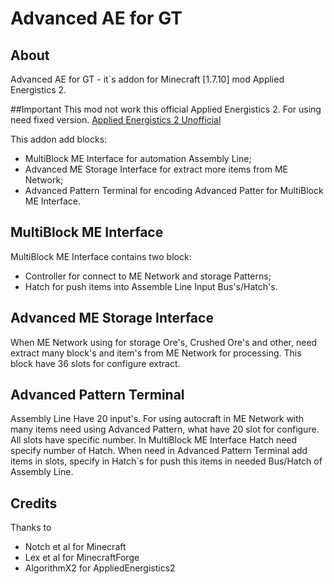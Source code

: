 # Advanced AE for GT

## About
Advanced AE for GT - it`s addon for Minecraft [1.7.10] mod Applied Energistics 2.

##Important
This mod not work this official Applied Energistics 2. For using need fixed version.
[Applied Energistics 2 Unofficial](https://github.com/Lyohha/Applied-Enerhistics-2-Unofficial-rv3-1.7.10)

This addon add blocks:
* MultiBlock ME Interface for automation Assembly Line;
* Advanced ME Storage Interface for extract more items from ME Network;
* Advanced Pattern Terminal for encoding Advanced Patter for MultiBlock ME Interface.

## MultiBlock ME Interface
MultiBlock ME Interface contains two block:
* Controller for connect to ME Network and storage Patterns;
* Hatch for push items into Assemble Line Input Bus's/Hatch's.

## Advanced ME Storage Interface
When ME Network using for storage Ore's, Crushed Ore's and other, need extract many block's and item's from ME Network for processing. This block have 36 slots for configure extract.

## Advanced Pattern Terminal
Assembly Line Have 20 input's. For using autocraft in ME Network with many items need using Advanced Pattern, what have 20 slot for configure. All slots have specific number. In MultiBlock ME Interface Hatch need specify number of Hatch. When need in Advanced Pattern Terminal add items in slots, specify in Hatch`s for push this items in needed Bus/Hatch of Assembly Line.

## Credits
Thanks to
 
* Notch et al for Minecraft
* Lex et al for MinecraftForge
* AlgorithmX2 for AppliedEnergistics2
